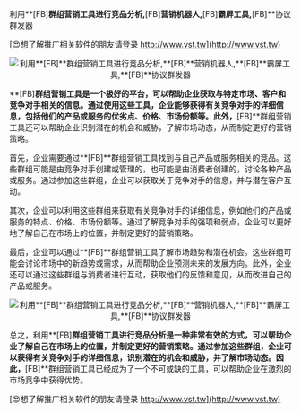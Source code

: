 利用**[FB]**群组营销工具进行竞品分析,**[FB]**营销机器人,**[FB]**霸屏工具,**[FB]**协议群发器

[😍想了解推广相关软件的朋友请登录 http://www.vst.tw](http://www.vst.tw)

 <center><img src="https://vst.tw/MP4/tuiguang/png/2.png" alt="利用**[FB]**群组营销工具进行竞品分析,**[FB]**营销机器人,**[FB]**霸屏工具,**[FB]**协议群发器"></center>

**[FB]**群组营销工具是一个极好的平台，可以帮助企业获取与特定市场、客户和竞争对手相关的信息。通过使用这些工具，企业能够获得有关竞争对手的详细信息，包括他们的产品或服务的优劣点、价格、市场份额等。此外，**[FB]**群组营销工具还可以帮助企业识别潜在的机会和威胁，了解市场动态，从而制定更好的营销策略。

首先，企业需要通过**[FB]**群组营销工具找到与自己产品或服务相关的竞品。这些群组可能是由竞争对手创建或管理的，也可能是由消费者创建的，讨论各种产品或服务。通过参加这些群组，企业可以获取关于竞争对手的信息，并与潜在客户互动。

其次，企业可以利用这些群组来获取有关竞争对手的详细信息，例如他们的产品或服务的特点、价格、市场份额等。通过了解竞争对手的强项和弱点，企业可以更好地了解自己在市场上的位置，并制定更好的营销策略。

最后，企业可以通过**[FB]**群组营销工具了解市场趋势和潜在机会。这些群组可能会讨论市场中的新趋势或需求，从而帮助企业预测未来的发展方向。此外，企业还可以通过这些群组与消费者进行互动，获取他们的反馈和意见，从而改进自己的产品或服务。

 <center><img src="https://vst.tw/MP4/tuiguang/png/3.png" alt="利用**[FB]**群组营销工具进行竞品分析,**[FB]**营销机器人,**[FB]**霸屏工具,**[FB]**协议群发器"></center>

总之，利用**[FB]**群组营销工具进行竞品分析是一种非常有效的方式，可以帮助企业了解自己在市场上的位置，并制定更好的营销策略。通过参加这些群组，企业可以获得有关竞争对手的详细信息，识别潜在的机会和威胁，并了解市场动态。因此，**[FB]**群组营销工具已经成为了一个不可或缺的工具，可以帮助企业在激烈的市场竞争中获得优势。

[😍想了解推广相关软件的朋友请登录 http://www.vst.tw](http://www.vst.tw)



